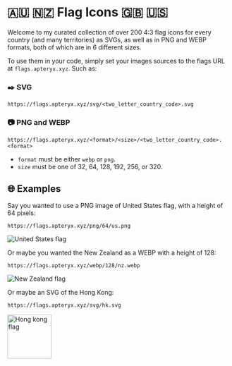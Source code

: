 # 🇦🇺 🇳🇿 Flag Icons 🇬🇧 🇺🇸

Welcome to my curated collection of over 200 4:3 flag icons for every country (and many territories) as SVGs, as well as in PNG and WEBP formats, both of which are in 6 different sizes.

To use them in your code, simply set your images sources to the flags URL at `flags.apteryx.xyz`. Such as:

### ✒️ SVG

```
https://flags.apteryx.xyz/svg/<two_letter_country_code>.svg
```

### 📷 PNG and WEBP

```
https://flags.apteryx.xyz/<format>/<size>/<two_letter_country_code>.<format>
```

-   `format` must be either `webp` or `png`.
-   `size` must be one of 32, 64, 128, 192, 256, or 320.

## 🌐 Examples

Say you wanted to use a PNG image of United States flag, with a height of 64 pixels:

```
https://flags.apteryx.xyz/png/64/us.png
```

![United States flag](https://flags.apteryx.xyz/png/64/us.png)

Or maybe you wanted the New Zealand as a WEBP with a height of 128:

```
https://flags.apteryx.xyz/webp/128/nz.webp
```

![New Zealand flag](https://flags.apteryx.xyz/png/128/nz.png)

Or maybe an SVG of the Hong Kong:

```
https://flags.apteryx.xyz/svg/hk.svg
```

<!-- Limited the height so it doesn't fill the entire screen -->
<img alt="Hong kong flag" src="https://flags.apteryx.xyz/svg/hk.svg" height="100" />
